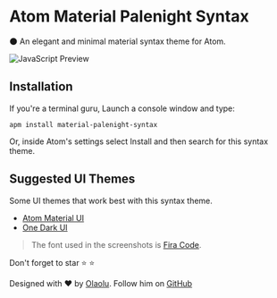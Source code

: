 # Atom Material Palenight Syntax

:new_moon: An elegant and minimal material syntax theme for Atom.


![JavaScript Preview](http://i.imgur.com/NSlsvwT.png)

## Installation
If you're a terminal guru, Launch a console window and type:
```shell
apm install material-palenight-syntax
```

Or, inside Atom's settings select Install and then search for this syntax theme.

## Suggested UI Themes

Some UI themes that work best with this syntax theme.

* [Atom Material UI][1]
* [One Dark UI][2]

[1]: https://atom.io/themes/atom-material-ui
[2]: https://atom.io/themes/one-dark-ui

> The font used in the screenshots is [Fira Code](https://github.com/tonsky/FiraCode).

Don't forget to star :star: :star:

Designed with :heart: by [Olaolu](https://whizkydee.github.io). Follow him on [GitHub](https://github.com/whizkydee)
